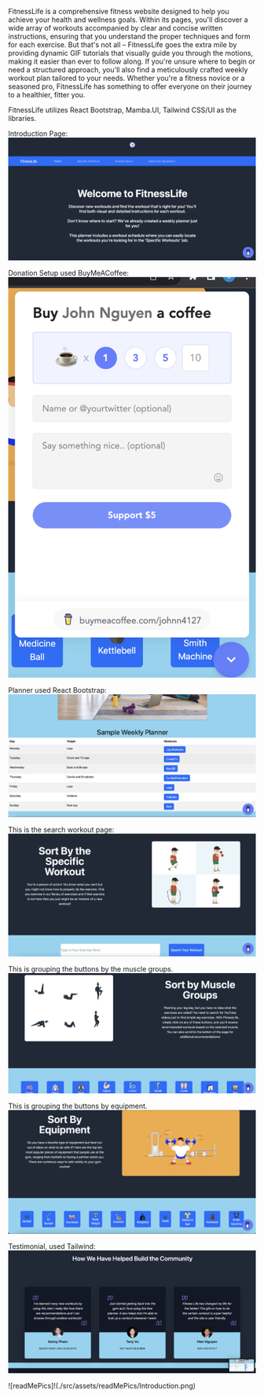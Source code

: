 FitnessLife is a comprehensive fitness website designed to help you achieve your health and wellness goals. Within its pages, you'll discover a wide array of workouts accompanied by clear and concise written instructions, ensuring that you understand the proper techniques and form for each exercise. But that's not all – FitnessLife goes the extra mile by providing dynamic GIF tutorials that visually guide you through the motions, making it easier than ever to follow along. If you're unsure where to begin or need a structured approach, you'll also find a meticulously crafted weekly workout plan tailored to your needs. Whether you're a fitness novice or a seasoned pro, FitnessLife has something to offer everyone on their journey to a healthier, fitter you.

FitnessLife utilizes React Bootstrap, Mamba.UI, Tailwind CSS/UI as the libraries. 

Introduction Page:
![readMePics](./src/assets/readMePics/Introduction.png)


Donation Setup used BuyMeACoffee:
![readMePics](./src/assets/readMePics/BuyMeCoffee.png)

Planner used React Bootstrap:
![readMePics](./src/assets/readMePics/Planner.png)


This is the search workout page:
![readMePics](./src/assets/readMePics/Specific.png)


This is grouping the buttons by the muscle groups.
![readMePics](./src/assets/readMePics/MuscleGroups.png)


This is grouping the buttons by equipment.
![readMePics](./src/assets/readMePics/Equipment.png)


Testimonial, used Tailwind:
![readMePics](./src/assets/readMePics/Testimonial.png)

![readMePics]!(./src/assets/readMePics/Introduction.png)
